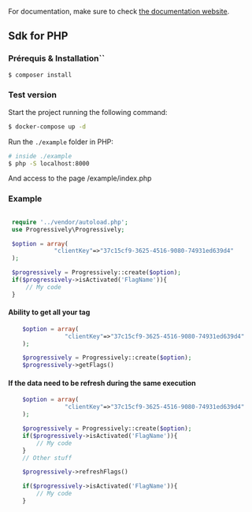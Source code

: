 For documentation, make sure to check [the documentation website](https://progressively-crew.github.io/).

## Sdk for PHP

### Prérequis & Installation``

```sh
$ composer install
```

### Test version

Start the project running the following command:

```sh
$ docker-compose up -d
```

Run the `./example` folder in PHP:

```sh
# inside ./example
$ php -S localhost:8000
```

And access to the page /example/index.php

### Example

```php

 require '../vendor/autoload.php';
 use Progressively\Progressively;

 $option = array(
             "clientKey"=>"37c15cf9-3625-4516-9080-74931ed639d4"
 );

 $progressively = Progressively::create($option);
 if($progressively->isActivated('FlagName')){
     // My code
 }
```

#### Ability to get all your tag

```php
    $option = array(
                "clientKey"=>"37c15cf9-3625-4516-9080-74931ed639d4"
    );

    $progressively = Progressively::create($option);
    $progressively->getFlags()
```

#### If the data need to be refresh during the same execution

```php
    $option = array(
                "clientKey"=>"37c15cf9-3625-4516-9080-74931ed639d4"
    );

    $progressively = Progressively::create($option);
    if($progressively->isActivated('FlagName')){
        // My code
    }
    // Other stuff

    $progressively->refreshFlags()

    if($progressively->isActivated('FlagName')){
        // My code
    }


```
